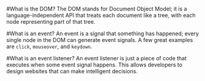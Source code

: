#What is the DOM?
The DOM stands for Document Object Model; it is a language-independent API that treats each document like a
tree, with each node representing part of that tree.

#What is an event?
An event is a signal that something has happened; every single node in the DOM can generate event signals. 
A few great examples are `click`, `mouseover`, and `keydown`.

#What is an event listener? 
An event listener is just a piece of code that executes when some event signal happens. This allows developers
to design websites that can make intelligent decisions. 

